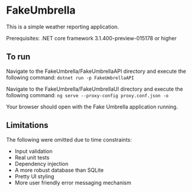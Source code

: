 # FakeUmbrella

This is a simple weather reporting application.

Prerequisites: .NET core framework 3.1.400-preview-015178 or higher

## To run

Navigate to the FakeUmbrella/FakeUmbrellaAPI directory and execute the following command: `dotnet run -p FakeUmbrellaAPI`

Navigate to the  FakeUmbrella/FakeUmbrellaUI directory and execute the following command: `ng serve --proxy-config proxy.conf.json -o`

Your browser should open with the Fake Umbrella application running.

## Limitations

The following were omitted due to time constraints:
* Input validation
* Real unit tests
* Dependency injection
* A more robust database than SQLite
* Pretty UI styling
* More user friendly error messaging mechanism